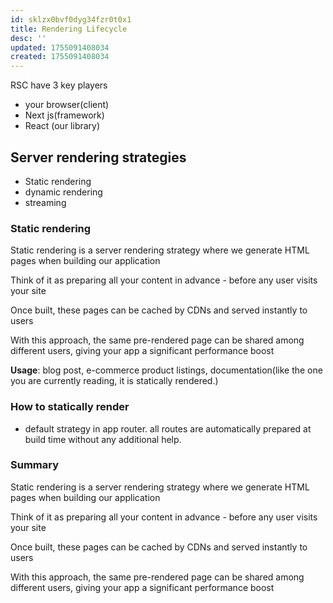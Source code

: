 ```yaml
---
id: sklzx0bvf0dyg34fzr0t0x1
title: Rendering Lifecycle
desc: ''
updated: 1755091408034
created: 1755091408034
---
```


RSC have 3 key players
- your browser(client)
- Next js(framework)
- React (our library)

## Server rendering strategies
- Static rendering
- dynamic rendering
- streaming

### Static rendering
 
Static rendering is a server rendering strategy where we generate HTML pages when building our application
 
Think of it as preparing all your content in advance - before any user visits your site
 
Once built, these pages can be cached by CDNs and served instantly to users
 
With this approach, the same pre-rendered page can be shared among different users, giving your app a significant performance boost

**Usage**: blog post, e-commerce product listings, documentation(like the one you are currently reading, it is statically rendered.) 

### How to statically render
- default strategy in app router. all routes are automatically prepared at build time without any additional help.

### Summary
 
Static rendering is a server rendering strategy where we generate HTML pages when building our application
 
Think of it as preparing all your content in advance - before any user visits your site
 
Once built, these pages can be cached by CDNs and served instantly to users
 
With this approach, the same pre-rendered page can be shared among different users, giving your app a significant performance boost